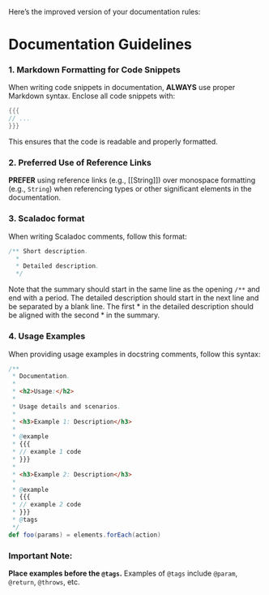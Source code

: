 Here’s the improved version of your documentation rules:

# Documentation Guidelines

### 1. Markdown Formatting for Code Snippets

When writing code snippets in documentation, **ALWAYS** use proper Markdown syntax. Enclose all code snippets with:

```scala
{{{
// ...
}}}
```

This ensures that the code is readable and properly formatted.

### 2. Preferred Use of Reference Links

**PREFER** using reference links (e.g., [[String]]) over monospace formatting (e.g., `String`) when referencing types or
other significant elements in the documentation.

### 3. Scaladoc format

When writing Scaladoc comments, follow this format:

```scala
/** Short description.
  *
  * Detailed description.
  */
```
Note that the summary should start in the same line as the opening `/**` and end with a period. The detailed description should start in the next line and be separated by a blank line.
The first * in the detailed description should be aligned with the second * in the summary.

### 4. Usage Examples

When providing usage examples in docstring comments, follow this syntax:

````scala
/**
 * Documentation.
 *
 * <h2>Usage:</h2>
 * 
 * Usage details and scenarios.
 *
 * <h3>Example 1: Description</h3>
 * 
 * @example
 * {{{
 * // example 1 code
 * }}}
 * 
 * <h3>Example 2: Description</h3>
 * 
 * @example
 * {{{
 * // example 2 code
 * }}}
 * @tags
 */
def foo(params) = elements.forEach(action)
````

### Important Note:
**Place examples before the `@tags`.** Examples of `@tags` include `@param`, `@return`, `@throws`, etc.